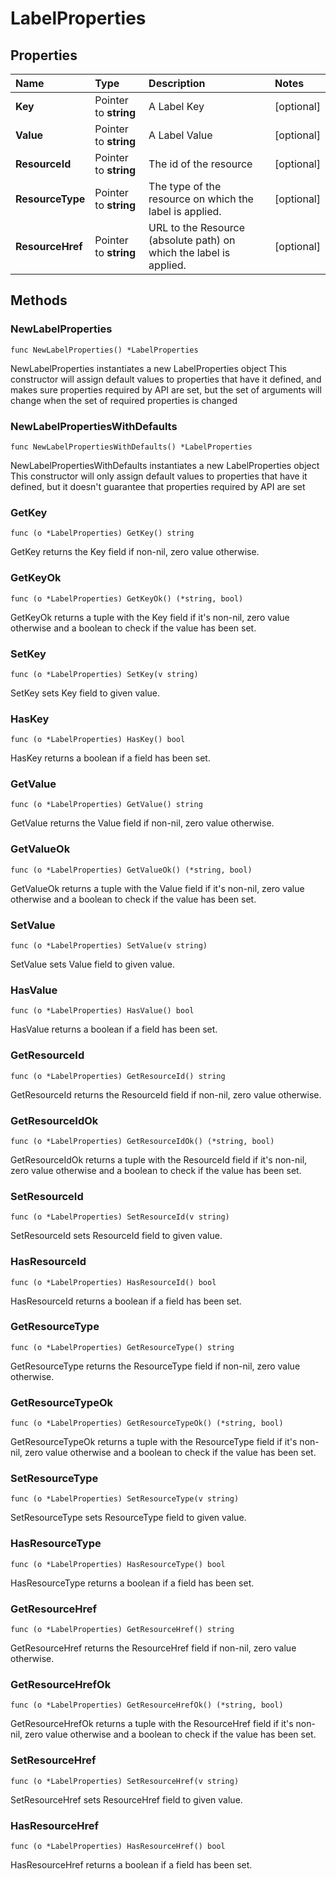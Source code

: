 # LabelProperties

## Properties

| Name | Type | Description | Notes |
| :--- | :--- | :--- | :--- |
| **Key** | Pointer to **string** | A Label Key | \[optional\] |
| **Value** | Pointer to **string** | A Label Value | \[optional\] |
| **ResourceId** | Pointer to **string** | The id of the resource | \[optional\] |
| **ResourceType** | Pointer to **string** | The type of the resource on which the label is applied. | \[optional\] |
| **ResourceHref** | Pointer to **string** | URL to the Resource \(absolute path\) on which the label is applied. | \[optional\] |

## Methods

### NewLabelProperties

`func NewLabelProperties() *LabelProperties`

NewLabelProperties instantiates a new LabelProperties object This constructor will assign default values to properties that have it defined, and makes sure properties required by API are set, but the set of arguments will change when the set of required properties is changed

### NewLabelPropertiesWithDefaults

`func NewLabelPropertiesWithDefaults() *LabelProperties`

NewLabelPropertiesWithDefaults instantiates a new LabelProperties object This constructor will only assign default values to properties that have it defined, but it doesn't guarantee that properties required by API are set

### GetKey

`func (o *LabelProperties) GetKey() string`

GetKey returns the Key field if non-nil, zero value otherwise.

### GetKeyOk

`func (o *LabelProperties) GetKeyOk() (*string, bool)`

GetKeyOk returns a tuple with the Key field if it's non-nil, zero value otherwise and a boolean to check if the value has been set.

### SetKey

`func (o *LabelProperties) SetKey(v string)`

SetKey sets Key field to given value.

### HasKey

`func (o *LabelProperties) HasKey() bool`

HasKey returns a boolean if a field has been set.

### GetValue

`func (o *LabelProperties) GetValue() string`

GetValue returns the Value field if non-nil, zero value otherwise.

### GetValueOk

`func (o *LabelProperties) GetValueOk() (*string, bool)`

GetValueOk returns a tuple with the Value field if it's non-nil, zero value otherwise and a boolean to check if the value has been set.

### SetValue

`func (o *LabelProperties) SetValue(v string)`

SetValue sets Value field to given value.

### HasValue

`func (o *LabelProperties) HasValue() bool`

HasValue returns a boolean if a field has been set.

### GetResourceId

`func (o *LabelProperties) GetResourceId() string`

GetResourceId returns the ResourceId field if non-nil, zero value otherwise.

### GetResourceIdOk

`func (o *LabelProperties) GetResourceIdOk() (*string, bool)`

GetResourceIdOk returns a tuple with the ResourceId field if it's non-nil, zero value otherwise and a boolean to check if the value has been set.

### SetResourceId

`func (o *LabelProperties) SetResourceId(v string)`

SetResourceId sets ResourceId field to given value.

### HasResourceId

`func (o *LabelProperties) HasResourceId() bool`

HasResourceId returns a boolean if a field has been set.

### GetResourceType

`func (o *LabelProperties) GetResourceType() string`

GetResourceType returns the ResourceType field if non-nil, zero value otherwise.

### GetResourceTypeOk

`func (o *LabelProperties) GetResourceTypeOk() (*string, bool)`

GetResourceTypeOk returns a tuple with the ResourceType field if it's non-nil, zero value otherwise and a boolean to check if the value has been set.

### SetResourceType

`func (o *LabelProperties) SetResourceType(v string)`

SetResourceType sets ResourceType field to given value.

### HasResourceType

`func (o *LabelProperties) HasResourceType() bool`

HasResourceType returns a boolean if a field has been set.

### GetResourceHref

`func (o *LabelProperties) GetResourceHref() string`

GetResourceHref returns the ResourceHref field if non-nil, zero value otherwise.

### GetResourceHrefOk

`func (o *LabelProperties) GetResourceHrefOk() (*string, bool)`

GetResourceHrefOk returns a tuple with the ResourceHref field if it's non-nil, zero value otherwise and a boolean to check if the value has been set.

### SetResourceHref

`func (o *LabelProperties) SetResourceHref(v string)`

SetResourceHref sets ResourceHref field to given value.

### HasResourceHref

`func (o *LabelProperties) HasResourceHref() bool`

HasResourceHref returns a boolean if a field has been set.


